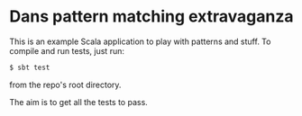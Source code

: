 # Dans pattern matching extravaganza

This is an example Scala application to play with patterns and stuff. To compile and run tests, just run:
```sh
$ sbt test
```
from the repo's root directory.

The aim is to get all the tests to pass. 